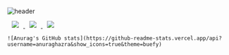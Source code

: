 ###

<!--
**Ina-dang/Ina-dang** is a ✨ _special_ ✨ repository because its `README.md` (this file) appears on your GitHub profile.

Here are some ideas to get you started:

- 🔭 I’m currently working on ...
- 🌱 I’m currently learning ...
- 👯 I’m looking to collaborate on ...
- 🤔 I’m looking for help with ...
- 💬 Ask me about ...
- 📫 How to reach me: ...
- 😄 Pronouns: ...
- ⚡ Fun fact: ...
-->
![header](https://capsule-render.vercel.app/api?type=cylinder&color=timeGradient&height=200&section=header&text=Ina-dang🐣&fontSize=90&&animation=fadeIn&fontColor=FFFFFF)

<body>
<a href="https://instagram.com/h_owo_ld">
    <img 
        src="http://img.shields.io/badge/-Instagram-blueviolet?style=flat&logo=Instagram&link=https://instagram.com/h_owo_ld/"
        style="height : auto; margin-left : 10px; margin-right : 10px;"/>
</a>
<a href="https://blog.naver.com/howold0917">
    <img 
        src="http://img.shields.io/badge/-NaverBlog-deepgreen?style=flat&logo=NGINX&link=https://blog.naver.com/howold0917/"
        style="height : auto; margin-left : 10px; margin-right : 10px;"/>
</a>
<a href="https://inadang.com">
    <img 
        src="http://img.shields.io/badge/-inadang-lightyellow?style=flat&logo=ReverbNation&link=https://inadang.com/"
        style="height : auto; margin-left : 10px; margin-right : 10px;"/>
</a>
    
    ![Anurag's GitHub stats](https://github-readme-stats.vercel.app/api?username=anuraghazra&show_icons=true&theme=buefy)
</body>
